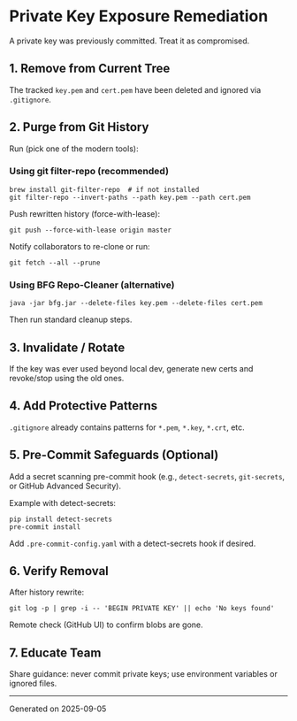 # Private Key Exposure Remediation

A private key was previously committed. Treat it as compromised.

## 1. Remove from Current Tree
The tracked `key.pem` and `cert.pem` have been deleted and ignored via `.gitignore`.

## 2. Purge from Git History
Run (pick one of the modern tools):

### Using git filter-repo (recommended)
```
brew install git-filter-repo  # if not installed
git filter-repo --invert-paths --path key.pem --path cert.pem
```
Push rewritten history (force-with-lease):
```
git push --force-with-lease origin master
```
Notify collaborators to re-clone or run:
```
git fetch --all --prune
```

### Using BFG Repo-Cleaner (alternative)
```
java -jar bfg.jar --delete-files key.pem --delete-files cert.pem
```
Then run standard cleanup steps.

## 3. Invalidate / Rotate
If the key was ever used beyond local dev, generate new certs and revoke/stop using the old ones.

## 4. Add Protective Patterns
`.gitignore` already contains patterns for `*.pem`, `*.key`, `*.crt`, etc.

## 5. Pre-Commit Safeguards (Optional)
Add a secret scanning pre-commit hook (e.g., `detect-secrets`, `git-secrets`, or GitHub Advanced Security).

Example with detect-secrets:
```
pip install detect-secrets
pre-commit install
```
Add `.pre-commit-config.yaml` with a detect-secrets hook if desired.

## 6. Verify Removal
After history rewrite:
```
git log -p | grep -i -- 'BEGIN PRIVATE KEY' || echo 'No keys found'
```
Remote check (GitHub UI) to confirm blobs are gone.

## 7. Educate Team
Share guidance: never commit private keys; use environment variables or ignored files.

---
Generated on 2025-09-05
